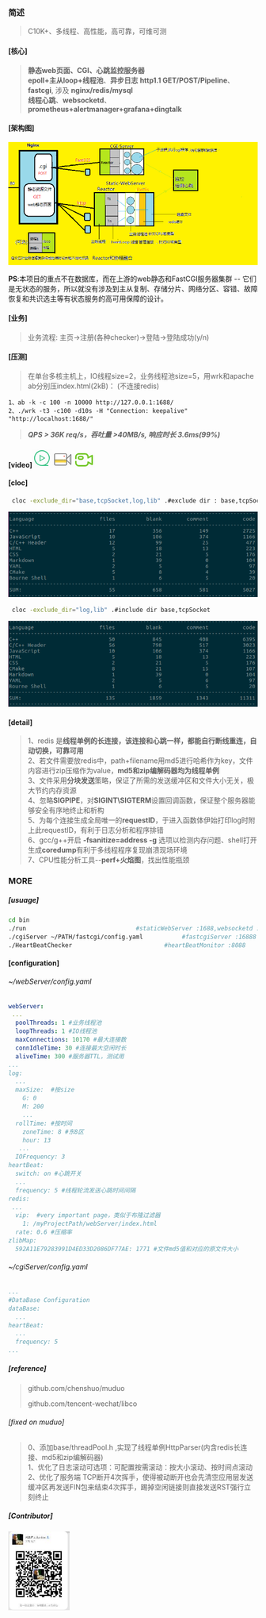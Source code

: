 ### 简述

> C10K+、多线程、高性能，高可靠，可维可测
>
> 

#### [核心]

> **静态web页面、CGI、心跳监控服务器**  
> **epoll+主从loop+线程池**、**异步日志** 
> **http1.1 GET/POST/Pipeline**、**fastcgi**, 涉及 **nginx/redis/mysql**  
> **线程心跳**、**websocketd**、**prometheus+alertmanager+grafana+dingtalk**  


#### [架构图]

![arch](./webServer/pages/images/pic/arch1.png)  



**PS**:本项目的重点不在数据库，而在上游的web静态和FastCGI服务器集群 -- 它们是无状态的服务，所以就没有涉及到主从复制、存储分片、网络分区、容错、故障恢复和共识选主等有状态服务的高可用保障的设计。

#### [业务]

> 业务流程: 主页->注册(各种checker)->登陆->登陆成功(y/n)

#### [压测]

> 在单台多核主机上，IO线程size=2，业务线程池size=5，用wrk和apache ab分别压index.html(2kB)：
> (不连接redis)

```shell
1、ab -k -c 100 -n 10000 http://127.0.0.1:1688/
2、./wrk -t3 -c100 -d10s -H "Connection: keepalive" "http://localhost:1688/"
```

> ***QPS > 36K req/s，吞吐量 >40MB/s, 响应时长 3.6ms(99%)***

#### [video]<a href="https://zlonqi.gitee.io/2020/02/11/lonky-pretty-server/"><img src="./webServer/pages/images/pic/video2.png" alt="video"><img src="./webServer/pages/images/pic/video1.png" alt="video"><img src="./webServer/pages/images/pic/video3.png" alt="video"></a>

#### [cloc]

```bash
 cloc -exclude_dir="base,tcpSocket,log,lib" .#exclude dir : base,tcpSocket,log,lib
```

![cloc](./webServer/pages/images/pic/count1.png)

```bash
 cloc -exclude_dir="log,lib" .#include dir base,tcpSocket
```

![cloc](./webServer/pages/images/pic/count2.png)

#### [detail]

> 1、redis 是**线程单例的长连接，该连接和心跳一样，都能自行断线重连，自动切换，可靠可用**  
> 2、若文件需要放redis中，path+filename用md5进行哈希作为key，文件内容进行zip压缩作为value，**md5和zip编解码器均为线程单例**  
> 3、文件采用**分块发送**策略，保证了所需的发送缓冲区和文件大小无关，极大节约内存资源  
> 4、忽略**SIGPIPE**，对**SIGINT\SIGTERM**设置回调函数，保证整个服务器能够安全有序地终止和析构  
> 5、为每个连接生成全局唯一的**requestID**，于进入函数体伊始打印log时附上此requestID，有利于日志分析和程序排错  
> 6、gcc/g++开启 **-fsanitize=address -g** 选项以检测内存问题、shell打开生成**coredump**有利于多线程程序复现崩溃现场环境  
> 7、CPU性能分析工具--**perf+火焰图**，找出性能瓶颈  


### MORE

##### [usuage]

```bash
cd bin
./run  								#staticWebServer :1688,websocketd :8000,monitor:8001
./cgiServer ~/PATH/fastcgi/config.yaml           #fastcgiServer :16888
./HeartBeatChecker 							#heartBeatMonitor :8088
```

#### [configuration]
###### ~/webServer/config.yaml

```yaml
webServer:
 ...
  poolThreads: 1 #业务线程池
  loopThreads: 1 #IO线程池
  maxConnections: 10170 #最大连接数
  connIdleTime: 30 #连接最大空闲时长
  aliveTime: 300 #服务器TTL，测试用
...
log:
  ...
  maxSize:	#按size
    G: 0
    M: 200
    ...
  rollTime:	#按时间
    zoneTime: 8 #东8区
    hour: 13
   ...
  IOFrequency: 3
heartBeat:
  switch: on #心跳开关
  ...
  frequency: 5 #线程轮流发送心跳时间间隔
redis:
 ...
  vip:	#very important page，类似于布隆过滤器
    1: /myProjectPath/webServer/index.html
  rate: 0.6	#压缩率
zlibMap:
  592A11E79283991D4ED33D2086DF77AE: 1771 #文件md5值和对应的原文件大小
```

###### ~/cgiServer/config.yaml

```yaml
...
#DataBase Configuration
dataBase:
  ...
heartBeat:
  ...
  frequency: 5
...
```

##### [reference]

> github.com/chenshuo/muduo  
>
> github.com/tencent-wechat/libco

###### [fixed on muduo]

> 0、添加base/threadPool.h ,实现了线程单例HttpParser(内含redis长连接、md5和zip编解码器)  
> 1、优化了日志滚动可选项：可配置按需滚动：按大小滚动、按时间点滚动  
> 2、优化了服务端 TCP断开4次挥手，使得被动断开也会先清空应用层发送缓冲区再发送FIN包来结束4次挥手，踢掉空闲链接则直接发送RST强行立刻终止  

##### [Contributor]

<a href="https://zlonqi.gitee.io/"><img src="./webServer/pages/images/pic/wechart.png" alt="video"></a>

